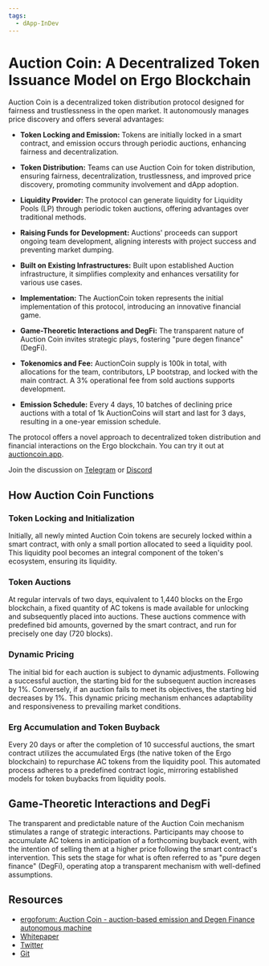 ```yaml
---
tags:
  - dApp-InDev
---
```


# Auction Coin: A Decentralized Token Issuance Model on Ergo Blockchain

Auction Coin is a decentralized token distribution protocol designed for fairness and trustlessness in the open market. It autonomously manages price discovery and offers several advantages:

- **Token Locking and Emission:** Tokens are initially locked in a smart contract, and emission occurs through periodic auctions, enhancing fairness and decentralization.

- **Token Distribution:** Teams can use Auction Coin for token distribution, ensuring fairness, decentralization, trustlessness, and improved price discovery, promoting community involvement and dApp adoption.

- **Liquidity Provider:** The protocol can generate liquidity for Liquidity Pools (LP) through periodic token auctions, offering advantages over traditional methods.

- **Raising Funds for Development:** Auctions' proceeds can support ongoing team development, aligning interests with project success and preventing market dumping.

- **Built on Existing Infrastructures:** Built upon established Auction infrastructure, it simplifies complexity and enhances versatility for various use cases.

- **Implementation:** The AuctionCoin token represents the initial implementation of this protocol, introducing an innovative financial game.

- **Game-Theoretic Interactions and DegFi:** The transparent nature of Auction Coin invites strategic plays, fostering "pure degen finance" (DegFi).

- **Tokenomics and Fee:** AuctionCoin supply is 100k in total, with allocations for the team, contributors, LP bootstrap, and locked with the main contract. A 3% operational fee from sold auctions supports development.

- **Emission Schedule:** Every 4 days, 10 batches of declining price auctions with a total of 1k AuctionCoins will start and last for 3 days, resulting in a one-year emission schedule.

The protocol offers a novel approach to decentralized token distribution and financial interactions on the Ergo blockchain. You can try it out at [auctioncoin.app](auctioncoin.app). 

Join the discussion on [Telegram](https://t.me/auction_coin) or [Discord](https://discord.gg/ergo-platform-668903786361651200)

## How Auction Coin Functions

### Token Locking and Initialization

Initially, all newly minted Auction Coin tokens are securely locked within a smart contract, with only a small portion allocated to seed a liquidity pool. This liquidity pool becomes an integral component of the token's ecosystem, ensuring its liquidity.

### Token Auctions

At regular intervals of two days, equivalent to 1,440 blocks on the Ergo blockchain, a fixed quantity of AC tokens is made available for unlocking and subsequently placed into auctions. These auctions commence with predefined bid amounts, governed by the smart contract, and run for precisely one day (720 blocks).

### Dynamic Pricing

The initial bid for each auction is subject to dynamic adjustments. Following a successful auction, the starting bid for the subsequent auction increases by 1%. Conversely, if an auction fails to meet its objectives, the starting bid decreases by 1%. This dynamic pricing mechanism enhances adaptability and responsiveness to prevailing market conditions.

### Erg Accumulation and Token Buyback

Every 20 days or after the completion of 10 successful auctions, the smart contract utilizes the accumulated Ergs (the native token of the Ergo blockchain) to repurchase AC tokens from the liquidity pool. This automated process adheres to a predefined contract logic, mirroring established models for token buybacks from liquidity pools.

## Game-Theoretic Interactions and DegFi

The transparent and predictable nature of the Auction Coin mechanism stimulates a range of strategic interactions. Participants may choose to accumulate AC tokens in anticipation of a forthcoming buyback event, with the intention of selling them at a higher price following the smart contract's intervention. This sets the stage for what is often referred to as "pure degen finance" (DegFi), operating atop a transparent mechanism with well-defined assumptions.

## Resources

- [ergoforum: Auction Coin - auction-based emission and Degen Finance autonomous machine](https://www.ergoforum.org/t/auction-coin-auction-based-emission-and-degen-finance-autonomous-machine/4287)
- [Whitepaper](https://auctioncoin.app/assets/whitepaper.pdf)
- [Twitter](https://twitter.com/Auction_Coin)
- [Git](https://github.com/orgs/Auction-Coin/repositories)
